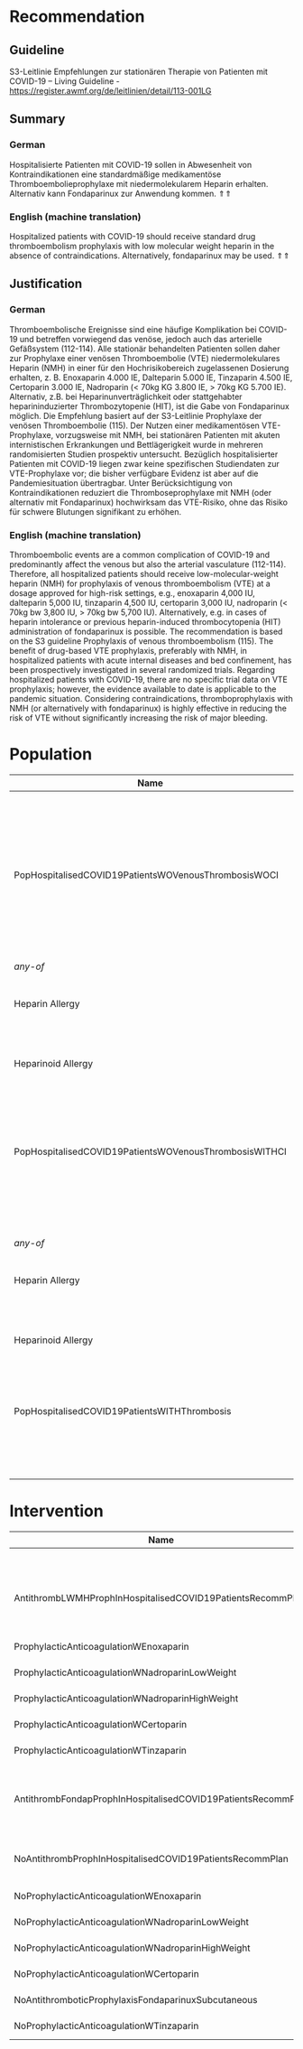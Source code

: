 Recommendation
==============

Guideline
---------

S3-Leitlinie Empfehlungen zur stationären Therapie von Patienten mit COVID-19 – Living Guideline - <https://register.awmf.org/de/leitlinien/detail/113-001LG>

Summary
-------

### German

Hospitalisierte Patienten mit COVID-19 sollen in Abwesenheit von Kontraindikationen eine standardmäßige medikamentöse Thromboembolieprophylaxe mit niedermolekularem Heparin erhalten. Alternativ kann Fondaparinux zur Anwendung kommen. ⇑⇑

### English (machine translation)

Hospitalized patients with COVID-19 should receive standard drug thromboembolism prophylaxis with low molecular weight heparin in the absence of contraindications. Alternatively, fondaparinux may be used. ⇑⇑

Justification
-------------

### German

Thromboembolische Ereignisse sind eine häufige Komplikation bei COVID-19 und betreffen vorwiegend das venöse, jedoch auch das arterielle Gefäßsystem (112-114). Alle stationär behandelten Patienten sollen daher zur Prophylaxe einer venösen Thromboembolie (VTE) niedermolekulares Heparin (NMH) in einer für den Hochrisikobereich zugelassenen Dosierung erhalten, z. B. Enoxaparin 4.000 IE, Dalteparin 5.000 IE, Tinzaparin 4.500 IE, Certoparin 3.000 IE, Nadroparin (< 70kg KG 3.800 IE, > 70kg KG 5.700 IE). Alternativ, z.B. bei Heparinunverträglichkeit oder stattgehabter heparininduzierter Thrombozytopenie (HIT), ist die Gabe von Fondaparinux möglich. Die Empfehlung basiert auf der S3-Leitlinie Prophylaxe der venösen Thromboembolie (115). Der Nutzen einer medikamentösen VTE-Prophylaxe, vorzugsweise mit NMH, bei stationären Patienten mit akuten internistischen Erkrankungen und Bettlägerigkeit wurde in mehreren randomisierten Studien prospektiv untersucht. Bezüglich hospitalisierter Patienten mit COVID-19 liegen zwar keine spezifischen Studiendaten zur VTE-Prophylaxe vor; die bisher verfügbare Evidenz ist aber auf die Pandemiesituation übertragbar. Unter Berücksichtigung von Kontraindikationen reduziert die Thromboseprophylaxe mit NMH (oder alternativ mit Fondaparinux) hochwirksam das VTE-Risiko, ohne das Risiko für schwere Blutungen signifikant zu erhöhen.

### English (machine translation)

Thromboembolic events are a common complication of COVID-19 and predominantly affect the venous but also the arterial vasculature (112-114). Therefore, all hospitalized patients should receive low-molecular-weight heparin (NMH) for prophylaxis of venous thromboembolism (VTE) at a dosage approved for high-risk settings, e.g., enoxaparin 4,000 IU, dalteparin 5,000 IU, tinzaparin 4,500 IU, certoparin 3,000 IU, nadroparin (< 70kg bw 3,800 IU, > 70kg bw 5,700 IU). Alternatively, e.g. in cases of heparin intolerance or previous heparin-induced thrombocytopenia (HIT)  
administration of fondaparinux is possible. The recommendation is based on the S3 guideline Prophylaxis of venous thromboembolism (115). The benefit of drug-based VTE prophylaxis, preferably with NMH, in hospitalized patients with acute internal diseases and bed confinement, has been prospectively investigated in several randomized trials. Regarding hospitalized patients with COVID-19, there are no specific trial data on VTE prophylaxis; however, the evidence available to date is applicable to the pandemic situation. Considering contraindications, thromboprophylaxis with NMH (or alternatively with fondaparinux) is highly effective in reducing the risk of VTE without significantly increasing the risk of major bleeding.

Population
==========



| Name | Description | Criteria |
| --- | --- | --- |
|  |  | Inclusion  /Exclusion  | Name | Category | definition.type | definition.value |
| PopHospitalisedCOVID19PatientsWOVenousThrombosisWOCI | Population for recommendation 15: Hospitalised COVID-19 patients without (venous) thrombosis and without contraindications to LWMH. |  | COVID-19 | Condition | SCT [404684003 "Clinical finding (finding)](https://browser.ihtsdotools.org/?perspective=full&conceptId1=404684003&edition=MAIN/2022-04-30&release=&languages=en)" | $sct#840539006 "Disease caused by Severe acute respiratory syndrome coronavirus 2 (disorder)" |
|  | Venous Thrombosis | Condition | SCT [404684003 "Clinical finding (finding)](https://browser.ihtsdotools.org/?perspective=full&conceptId1=404684003&edition=MAIN/2022-04-30&release=&languages=en)" | $sct#111293003 "Venous Thrombosis" |
| *any-of* | HIT 2 | Condition | SCT [404684003 "Clinical finding (finding)](https://browser.ihtsdotools.org/?perspective=full&conceptId1=404684003&edition=MAIN/2022-04-30&release=&languages=en)" | $sct#111588002 "Heparin-induced thrombocytopenia with thrombosis (disorder)" |
| Heparin Allergy | Allergy | SCT [609328004 "Allergic disposition (finding)](https://browser.ihtsdotools.org/?perspective=full&conceptId1=609328004&edition=MAIN/2022-04-30&release=&languages=en)" | $sct#294872001 "Allergy to heparin (finding)" |
| Heparinoid Allergy | Allergy | SCT [609328004 "Allergic disposition (finding)](https://browser.ihtsdotools.org/?perspective=full&conceptId1=609328004&edition=MAIN/2022-04-30&release=&languages=en)" | $sct#294876003 "Allergy to heparinoid (finding)" |
| PopHospitalisedCOVID19PatientsWOVenousThrombosisWITHCI | Population for recommendation 15: Hospitalised COVID-19 patients without (venous) thrombosis, existing contraindications to LWMH. |  | COVID-19 | Condition | SCT [404684003 "Clinical finding (finding)](https://browser.ihtsdotools.org/?perspective=full&conceptId1=404684003&edition=MAIN/2022-04-30&release=&languages=en)" | $sct#840539006 "Disease caused by Severe acute respiratory syndrome coronavirus 2 (disorder)" |
|  | Venous Thrombosis | Condition | SCT [404684003 "Clinical finding (finding)](https://browser.ihtsdotools.org/?perspective=full&conceptId1=404684003&edition=MAIN/2022-04-30&release=&languages=en)" | $sct#111293003 "Venous Thrombosis" |
| *any-of* | HIT 2 | Condition | SCT [404684003 "Clinical finding (finding)](https://browser.ihtsdotools.org/?perspective=full&conceptId1=404684003&edition=MAIN/2022-04-30&release=&languages=en)" | $sct#111588002 "Heparin-induced thrombocytopenia with thrombosis (disorder)" |
| Heparin Allergy | Allergy | SCT [609328004 "Allergic disposition (finding)](https://browser.ihtsdotools.org/?perspective=full&conceptId1=609328004&edition=MAIN/2022-04-30&release=&languages=en)" | $sct#294872001 "Allergy to heparin (finding)" |
| Heparinoid Allergy | Allergy | SCT [609328004 "Allergic disposition (finding)](https://browser.ihtsdotools.org/?perspective=full&conceptId1=609328004&edition=MAIN/2022-04-30&release=&languages=en)" | $sct#294876003 "Allergy to heparinoid (finding)" |
| PopHospitalisedCOVID19PatientsWITHThrombosis | Population for recommendation 15: Hospitalised COVID-19 Patients with (venous) thrombosis. |  | COVID-19 | Condition | SCT [404684003 "Clinical finding (finding)](https://browser.ihtsdotools.org/?perspective=full&conceptId1=404684003&edition=MAIN/2022-04-30&release=&languages=en)" | $sct#840539006 "Disease caused by Severe acute respiratory syndrome coronavirus 2 (disorder)" |
|  | Venous Thrombosis | Condition | SCT [404684003 "Clinical finding (finding)](https://browser.ihtsdotools.org/?perspective=full&conceptId1=404684003&edition=MAIN/2022-04-30&release=&languages=en)" | $sct#111293003 "Venous Thrombosis" |

Intervention
============

| Name | Description | Population | Actions/Activities |
| --- | --- | --- | --- |
|  |  |  | Name | Action Category | productCodeableConcept | Drug Dosage | doNotPerform |
| AntithrombLWMHProphInHospitalisedCOVID19PatientsRecommPlan | Antithrombotic prophylaxis with LWMH in hospitalised COVID-19 patients | PopHospitalisedCOVID19PatientsWOVenousThrombosisWOCI | ProphylacticAnticoagulationWDalteparin | drugAdministration | $atcde#B01AB04 "Dalteparin" $sct#372563008 "Dalteparin (substance)" | = 5000 IU/d |  |
| ProphylacticAnticoagulationWEnoxaparin | drugAdministration | $atcde#B01AB05 "Enoxaparin" $sct#372562003 "Enoxaparin (substance)" | = 40 mg/d |  |
| ProphylacticAnticoagulationWNadroparinLowWeight | drugAdministration | $atcde#B01AB06 "Nadroparin" $sct#699946002 "Nadroparin (substance)" | = 3800 IE/d |  |
| ProphylacticAnticoagulationWNadroparinHighWeight | drugAdministration | $atcde#B01AB06 "Nadroparin" $sct#699946002 "Nadroparin (substance)" | = 5700 IE/d |  |
| ProphylacticAnticoagulationWCertoparin | drugAdministration | $atcde#B01AB13  "Certoparin" $sct#395961003 "Certoparin (substance)" | = 3000 IE/d |  |
| ProphylacticAnticoagulationWTinzaparin | drugAdministration | $atcde#B01AB10 "Tinzaparin" $sct#412608008 "Tinzaparin (substance)" | = 4500 IE/d |  |
| AntithrombFondapProphInHospitalisedCOVID19PatientsRecommPlan | Antithrombotic prophylaxis with Fondaparinux in hospitalized COVID-19 patients | PopHospitalisedCOVID19PatientsWOVenousThrombosisWITHCI | AntithromboticProphylaxisFondaparinuxSubcutaneous | drugAdministration | $atcde#B01AX05 "Fondaparinux" $sct#708189008 "Fondaparinux (substance)" | = 2.5 'mg'/day |  |
| NoAntithrombProphInHospitalisedCOVID19PatientsRecommPlan | No antithrombotic prophylaxis in patients with thrombosis | PopHospitalisedCOVID19PatientsWITHThrombosis | NoProphylacticAnticoagulationWDalteparin | drugAdministration | $atcde#B01AB04 "Dalteparin" $sct#372563008 "Dalteparin (substance)" | = 5000 IU/d |  |
| NoProphylacticAnticoagulationWEnoxaparin | drugAdministration | $atcde#B01AB05 "Enoxaparin" $sct#372562003 "Enoxaparin (substance)" | = 40 mg/d |  |
| NoProphylacticAnticoagulationWNadroparinLowWeight | drugAdministration | $atcde#B01AB06 "Nadroparin" $sct#699946002 "Nadroparin (substance)" | = 3800 IE/d |  |
| NoProphylacticAnticoagulationWNadroparinHighWeight | drugAdministration | $atcde#B01AB06 "Nadroparin" $sct#699946002 "Nadroparin (substance)" | = 5700 IE/d |  |
| NoProphylacticAnticoagulationWCertoparin | drugAdministration | $atcde#B01AB13  "Certoparin" $sct#395961003 "Certoparin (substance)" | any |  |
| NoAntithromboticProphylaxisFondaparinuxSubcutaneous | drugAdministration | $atcde#B01AX05 "Fondaparinux" $sct#708189008 "Fondaparinux (substance)" | 2.5 'mg'/day |  |
| NoProphylacticAnticoagulationWTinzaparin | drugAdministration | $atcde#B01AB10 "Tinzaparin" $sct#412608008 "Tinzaparin (substance)" | = 4500 IE/d |  |
 
